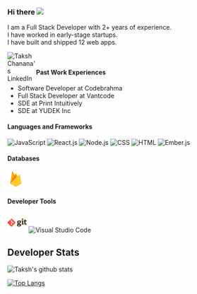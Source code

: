 ### Hi there  <img src="https://media.giphy.com/media/hvRJCLFzcasrR4ia7z/giphy.gif" width="25px">

I am a Full Stack Developer with 2+ years of experience.
<br />
I have worked in early-stage startups.
<br />
I have built and shipped 12 web apps.
<br />

<a href="mailto:takshch089@gmail.com">
  <img align="left" alt="Taksh Chanana's LinkedIn" width="65px" src="https://img.shields.io/badge/Gmail-D14836?style=for-the-badge&logo=gmail&logoColor=white" />
</a>
<br>

#### Past Work Experiences
  - Software Developer at Codebrahma
  - Full Stack Developer at Vantcode
  - SDE at Print Intuitively
  - SDE at YUDEK Inc

#### Languages and Frameworks

<p align="left">
<img alt="JavaScript" width="110px" src="https://img.shields.io/badge/JavaScript-F7DF1E?style=for-the-badge&logo=javascript&logoColor=black" />
<img alt="React.js" width="80px" src="https://img.shields.io/badge/React-20232A?style=for-the-badge&logo=react&logoColor=61DAFB" />
<img alt="Node.js" width="90px" src="https://img.shields.io/badge/Node.js-43853D?style=for-the-badge&logo=node-dot-js&logoColor=white" />
<img alt="CSS" width="70px" src="https://img.shields.io/badge/CSS3-1572B6?style=for-the-badge&logo=css3&logoColor=white" />
<img alt="HTML" width="70px" src="https://img.shields.io/badge/HTML-239120?style=for-the-badge&logo=html5&logoColor=white" />
<img alt="Ember.js" width="100px" src="https://img.shields.io/badge/ember.js-E04E39?style=for-the-badge&logo=ember-dot-js&logoColor=white" />
</p>

#### Databases

<p align="left">
<img alt="" width="38px" src="https://raw.githubusercontent.com/github/explore/80688e429a7d4ef2fca1e82350fe8e3517d3494d/topics/firebase/firebase.png" />
</p>

#### Developer Tools

<p align="left">
<img alt="Git" width="44px" src="https://raw.githubusercontent.com/github/explore/80688e429a7d4ef2fca1e82350fe8e3517d3494d/topics/git/git.png" />
<img alt="Visual Studio Code" width="38px" src="https://upload.wikimedia.org/wikipedia/commons/thumb/9/9a/Visual_Studio_Code_1.35_icon.svg/1024px-Visual_Studio_Code_1.35_icon.svg.png" />
</p>

## Developer Stats

![Taksh's github stats](https://github-readme-stats.vercel.app/api?username=takshch&show_icons=true)


[![Top Langs](https://github-readme-stats.vercel.app/api/top-langs/?username=takshch&hide=html)](https://github.com/anuraghazra/github-readme-stats)
